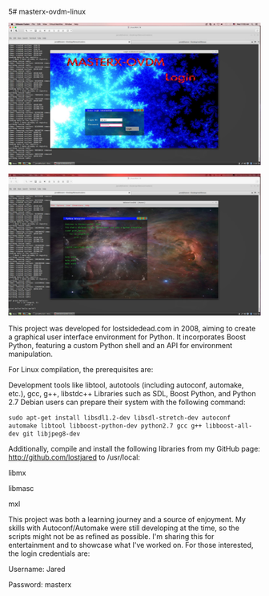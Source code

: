 5# masterx-ovdm-linux

![ScreenShot](https://github.com/lostjared/masterx-ovdm-linux/blob/master/screenshot2.jpg?raw=true "screenshot")

![ScreenShot](https://github.com/lostjared/masterx-ovdm-linux/blob/master/screenshot.jpg?raw=true "shell")


This project was developed for lostsidedead.com in 2008, aiming to create a graphical user interface environment for Python. It incorporates Boost Python, featuring a custom Python shell and an API for environment manipulation.

For Linux compilation, the prerequisites are:

Development tools like libtool, autotools (including autoconf, automake, etc.), gcc, g++, libstdc++
Libraries such as SDL, Boost Python, and Python 2.7
Debian users can prepare their system with the following command:


	sudo apt-get install libsdl1.2-dev libsdl-stretch-dev autoconf automake libtool libboost-python-dev python2.7 gcc g++ libboost-all-dev git libjpeg8-dev

Additionally, compile and install the following libraries from my GitHub page: http://github.com/lostjared to /usr/local:

libmx

libmasc

mxl

This project was both a learning journey and a source of enjoyment. My skills with Autoconf/Automake were still developing at the time, so the scripts might not be as refined as possible.
I'm sharing this for entertainment and to showcase what I've worked on.
For those interested, the login credentials are:

Username: Jared

Password: masterx



